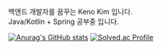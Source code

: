 백엔드 개발자를 꿈꾸는 Keno Kim 입니다.<br>
Java/Kotlin + Spring 공부중 입니다.

[![Anurag's GitHub stats](https://github-readme-stats.vercel.app/api?username=kenokim)](https://github.com/kenokim/github-readme-stats)
[![Solved.ac Profile](http://mazassumnida.wtf/api/v2/generate_badge?boj=tymes0403)](https://solved.ac/tymes0403/)
